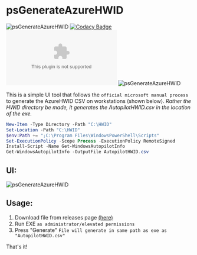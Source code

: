 # psGenerateAzureHWID
![psGenerateAzureHWID](https://img.shields.io/github/issues/deanamiridis/psGenerateAzureHWID) [![Codacy Badge](https://app.codacy.com/project/badge/Grade/de6dbbe224794a059c654e09d1f27e0a)](https://www.codacy.com/gh/DeanAmiridis/psGenerateAzureHWID/dashboard?utm_source=github.com&amp;utm_medium=referral&amp;utm_content=DeanAmiridis/psGenerateAzureHWID&amp;utm_campaign=Badge_Grade) ![psGenerateAzureHWID](https://img.shields.io/github/size/deanamiridis/psGenerateAzureHWID/bin/x64/psGenerateAzureHWID.exe) ![psGenerateAzureHWID](https://img.shields.io/github/v/release/deanamiridis/psgenerateazurehwid)


This is a simple UI tool that follows the `official microsoft manual process` to generate the AzureHWID CSV on workstations (shown below).
_Rather the HWID directory be made, it generates the AutopilotHWID.csv in the location of the exe._

```powershell
New-Item -Type Directory -Path "C:\HWID"
Set-Location -Path "C:\HWID"
$env:Path += ";C:\Program Files\WindowsPowerShell\Scripts"
Set-ExecutionPolicy -Scope Process -ExecutionPolicy RemoteSigned
Install-Script -Name Get-WindowsAutopilotInfo
Get-WindowsAutopilotInfo -OutputFile AutopilotHWID.csv
```
## UI:
![psGenerateAzureHWID](http://aselectfew.com/img/psGenerateAzureHWID.png)

## Usage:
1) Download file from releases page [(here)](https://github.com/DeanAmiridis/psGenerateAzureHWID/releases)
2) Run EXE `as administrator/elevated permissions`
3) Press "Generate" `File will generate in same path as exe as "AutopilotHWID.csv"`

That's it!
